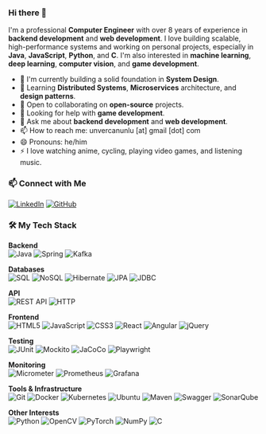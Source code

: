 ### Hi there 👋

I'm a professional **Computer Engineer** with over 8 years of experience in **backend development** and **web development**. I love building scalable, high-performance systems and working on personal projects, especially in **Java**, **JavaScript**, **Python**, and **C**. I'm also interested in **machine learning**, **deep learning**, **computer vision**, and **game development**.

- 🔭 I'm currently building a solid foundation in **System Design**.
- 🌱 Learning **Distributed Systems**, **Microservices** architecture, and **design patterns**.
- 👯 Open to collaborating on **open-source** projects.
- 🤔 Looking for help with **game development**.
- 💬 Ask me about **backend development** and **web development**.
- 📫 How to reach me: unvercanunlu [at] gmail [dot] com
- 😄 Pronouns: he/him
- ⚡ I love watching anime, cycling, playing video games, and listening music.

### 📫 Connect with Me

[![LinkedIn](https://img.shields.io/badge/LinkedIn-0A66C2?style=for-the-badge&logo=linkedin&logoColor=white)](https://www.linkedin.com/in/unvercanunlu)
[![GitHub](https://img.shields.io/badge/GitHub-181717?style=for-the-badge&logo=github&logoColor=white)](https://github.com/unvercanunlu)

### 🛠 My Tech Stack

**Backend**  
![Java](https://img.shields.io/badge/Java-007396?style=for-the-badge&logo=java&logoColor=white)
![Spring](https://img.shields.io/badge/Spring-6DB33F?style=for-the-badge&logo=spring&logoColor=white)
![Kafka](https://img.shields.io/badge/Apache_Kafka-231F20?style=for-the-badge&logo=apache-kafka&logoColor=white)

**Databases**  
![SQL](https://img.shields.io/badge/SQL-4479A1?style=for-the-badge&logo=mysql&logoColor=white)
![NoSQL](https://img.shields.io/badge/NoSQL-4DB33D?style=for-the-badge&logo=mongodb&logoColor=white)
![Hibernate](https://img.shields.io/badge/Hibernate-59666C?style=for-the-badge&logo=hibernate&logoColor=white)
![JPA](https://img.shields.io/badge/JPA-47201E?style=for-the-badge&logo=java&logoColor=white)
![JDBC](https://img.shields.io/badge/JDBC-000000?style=for-the-badge&logo=java&logoColor=white)

**API**  
![REST API](https://img.shields.io/badge/REST_API-0052CC?style=for-the-badge&logo=api&logoColor=white)
![HTTP](https://img.shields.io/badge/HTTP-569502?style=for-the-badge&logo=http&logoColor=white)

**Frontend**  
![HTML5](https://img.shields.io/badge/HTML5-E34F26?style=for-the-badge&logo=html5&logoColor=white)
![JavaScript](https://img.shields.io/badge/JavaScript-F7DF1E?style=for-the-badge&logo=javascript&logoColor=black)
![CSS3](https://img.shields.io/badge/CSS3-1572B6?style=for-the-badge&logo=css3&logoColor=white)
![React](https://img.shields.io/badge/React-61DAFB?style=for-the-badge&logo=react&logoColor=white)
![Angular](https://img.shields.io/badge/Angular-DD0031?style=for-the-badge&logo=angular&logoColor=white)
![jQuery](https://img.shields.io/badge/jQuery-0769AD?style=for-the-badge&logo=jquery&logoColor=white)

**Testing**  
![JUnit](https://img.shields.io/badge/JUnit-25A162?style=for-the-badge&logo=junit5&logoColor=white)
![Mockito](https://img.shields.io/badge/Mockito-00A900?style=for-the-badge&logo=mockito&logoColor=white)
![JaCoCo](https://img.shields.io/badge/JaCoCo-A8C640?style=for-the-badge&logo=jacoco&logoColor=white)
![Playwright](https://img.shields.io/badge/Playwright-2F80ED?style=for-the-badge&logo=playwright&logoColor=white)

**Monitoring**  
![Micrometer](https://img.shields.io/badge/Micrometer-1C2833?style=for-the-badge&logo=micrometer&logoColor=white)
![Prometheus](https://img.shields.io/badge/Prometheus-E6522C?style=for-the-badge&logo=prometheus&logoColor=white)
![Grafana](https://img.shields.io/badge/Grafana-F46800?style=for-the-badge&logo=grafana&logoColor=white)

**Tools & Infrastructure**  
![Git](https://img.shields.io/badge/Git-F05032?style=for-the-badge&logo=git&logoColor=white)
![Docker](https://img.shields.io/badge/Docker-2496ED?style=for-the-badge&logo=docker&logoColor=white)
![Kubernetes](https://img.shields.io/badge/Kubernetes-326CE5?style=for-the-badge&logo=kubernetes&logoColor=white)
![Ubuntu](https://img.shields.io/badge/Ubuntu-E95420?style=for-the-badge&logo=ubuntu&logoColor=white)
![Maven](https://img.shields.io/badge/Apache_Maven-C71A36?style=for-the-badge&logo=apache-maven&logoColor=white)
![Swagger](https://img.shields.io/badge/Swagger-85EA2D?style=for-the-badge&logo=swagger&logoColor=white)
![SonarQube](https://img.shields.io/badge/SonarQube-4E90BB?style=for-the-badge&logo=sonarqube&logoColor=white)

**Other Interests**  
![Python](https://img.shields.io/badge/Python-3776AB?style=for-the-badge&logo=python&logoColor=white)
![OpenCV](https://img.shields.io/badge/OpenCV-5C3EE8?style=for-the-badge&logo=opencv&logoColor=white)
![PyTorch](https://img.shields.io/badge/PyTorch-EE4C2C?style=for-the-badge&logo=pytorch&logoColor=white)
![NumPy](https://img.shields.io/badge/NumPy-013243?style=for-the-badge&logo=numpy&logoColor=white)
![C](https://img.shields.io/badge/C-A8B9CC?style=for-the-badge&logo=c&logoColor=black)

